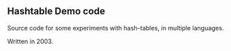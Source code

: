 ## Hashtable Demo code

Source code for some experiments with hash-tables, in multiple languages.

Written in 2003.

